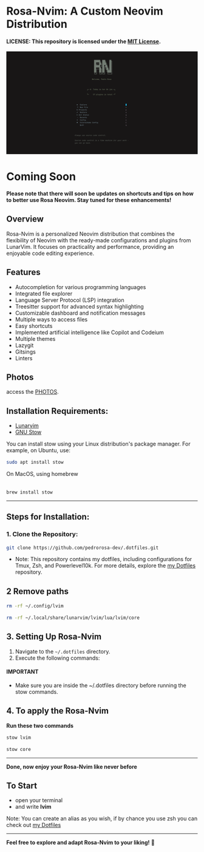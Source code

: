 # Rosa-Nvim: A Custom Neovim Distribution

#### **LICENSE:** This repository is licensed under the [MIT License](LICENSE).

<img src="/assets/images/tela.png" alt="home screen" width="">


# Coming Soon
**Please note that there will soon be updates on shortcuts and tips on how to better use Rosa Neovim. Stay tuned for these enhancements!**

## Overview

Rosa-Nvim is a personalized Neovim distribution that combines the flexibility of Neovim with the ready-made configurations and plugins from LunarVim. It focuses on practicality and performance, providing an enjoyable code editing experience.

## Features

- Autocompletion for various programming languages
- Integrated file explorer
- Language Server Protocol (LSP) integration
- Treesitter support for advanced syntax highlighting
- Customizable dashboard and notification messages
- Multiple ways to access files
- Easy shortcuts
- Implemented artificial intelligence like Copilot and Codeium
- Multiple themes
- Lazygit
- Gitsings
- Linters
## Photos

access the [PHOTOS](/assets/pages/photos.md).

## Installation Requirements:
-  [Lunarvim](https://www.lunarvim.org/docs/installation)
- [GNU Stow](https://www.gnu.org/software/stow/)

You can install stow using your Linux distribution's package manager. For example, on Ubuntu, use:

```bash
sudo apt install stow
```

On MacOS, using homebrew

```bash

brew install stow

```
- - -

## Steps for Installation:

### 1. Clone the Repository:

```bash
git clone https://github.com/pedrorosa-dev/.dotfiles.git
```

- Note: This repository contains my dotfiles, including configurations for Tmux, Zsh, and Powerlevel10k. For more details, explore the [my Dotfiles](https://github.com/pedrorosa-dev/.dotfiles) repository.


## 2 Remove paths

```bash
rm -rf ~/.config/lvim
```

```bash
rm -rf ~/.local/share/lunarvim/lvim/lua/lvim/core
```
## 3. Setting Up Rosa-Nvim

1. Navigate to the `~/.dotfiles` directory.
2. Execute the following commands:

#### **IMPORTANT**

- Make sure you are inside the ~/.dotfiles directory before running the stow commands.


## 4. To apply the Rosa-Nvim

**Run these two commands**

```bash
stow lvim

```
```bash
stow core
```
---

**Done, now enjoy your Rosa-Nvim like never before**



## To Start
- open your terminal
- and write **lvim**

Note: You can create an alias as you wish, if by chance you use zsh you can check out [my Dotfiles](https://github.com/pedrorosa-dev/.dotfiles) 



- - -

**Feel free to explore and adapt Rosa-Nvim to your liking!** 🌟
